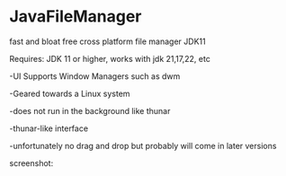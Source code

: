 # JavaFileManager
fast and bloat free cross platform file manager JDK11

Requires: JDK 11 or higher, works with jdk 21,17,22, etc

-UI Supports Window Managers such as dwm

-Geared towards a Linux system

-does not run in the background like thunar

-thunar-like interface

-unfortunately no drag and drop but probably will come in later versions

screenshot:

